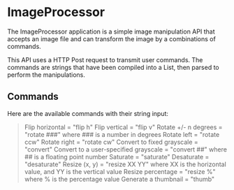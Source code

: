 # ImageProcessor

The ImageProcessor application is a simple image manipulation API that accepts an image file and can transform the image by a combinations of commands.

This API uses a HTTP Post request to transmit user commands. The commands are strings that have been compiled into a List, then parsed to perform the manipulations.

## Commands

Here are the available commands with their string input:

> Flip horizontal = "flip h"
> Flip vertical = "flip v"
> Rotate +/- n degrees = "rotate ###" where ### is a number in degrees
> Rotate left = "rotate ccw"
> Rotate right = "rotate cw"
> Convert to fixed grayscale = "convert"
> Convert to a user-specified grayscale = "convert ##" where ## is a floating point number
> Saturate = "saturate"
> Desaturate = "desaturate"
> Resize (x, y) = "resize XX YY" where XX is the horizontal value, and YY is the vertical value
> Resize percentage = "resize %" where % is the percentage value
> Generate a thumbnail = "thumb"
